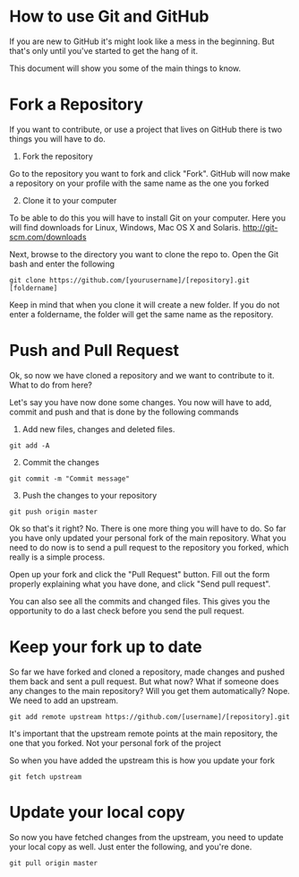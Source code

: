 How to use Git and GitHub
======

If you are new to GitHub it's might look like a mess in the beginning. But that's only until you've started to get the hang of it.

This document will show you some of the main things to know.

Fork a Repository
======

If you want to contribute, or use a project that lives on GitHub there is two things you will have to do.

1. Fork the repository

Go to the repository you want to fork and click "Fork". GitHub will now make a repository on your profile with the same name as the one you forked

2. Clone it to your computer

To be able to do this you will have to install Git on your computer. Here you will find downloads for Linux, Windows, Mac OS X and Solaris. http://git-scm.com/downloads

Next, browse to the directory you want to clone the repo to. Open the Git bash and enter the following

```
git clone https://github.com/[yourusername]/[repository].git [foldername]
```

Keep in mind that when you clone it will create a new folder. If you do not enter a foldername, the folder will get the same name as the repository.

Push and Pull Request
======

Ok, so now we have cloned a repository and we want to contribute to it. What to do from here?

Let's say you have now done some changes. You now will have to add, commit and push and that is done by the following commands

1. Add new files, changes and deleted files.
```
git add -A
```

2. Commit the changes
```
git commit -m "Commit message"
```

3. Push the changes to your repository
```
git push origin master
```

Ok so that's it right? No. There is one more thing you will have to do. So far you have only updated your personal fork of the main repository. What you need to do now is to send a pull request to the repository you forked, which really is a simple process.

Open up your fork and click the "Pull Request" button. Fill out the form properly explaining what you have done, and click "Send pull request".

You can also see all the commits and changed files. This gives you the opportunity to do a last check before you send the pull request.

Keep your fork up to date
======

So far we have forked and cloned a repository, made changes and pushed them back and sent a pull request. But what now? What if someone does any changes to the main repository? Will you get them automatically? Nope. We need to add an upstream.
 
 ```
 git add remote upstream https://github.com/[username]/[repository].git
 ```

It's important that the upstream remote points at the main repository, the one that you forked. Not your personal fork of the project

So when you have added the upstream this is how you update your fork

```
git fetch upstream
```

Update your local copy
======

So now you have fetched changes from the upstream, you need to update your local copy as well. Just enter the following, and you're done.

```
git pull origin master
```